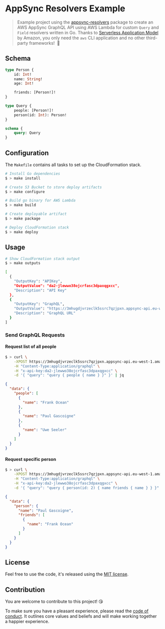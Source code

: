 # AppSync Resolvers Example

> Example project using the [appsync-resolvers] package to create an AWS AppSync GraphQL API using AWS Lambda for custom `Query` and `Field` resolvers written in Go. Thanks to [Serverless Application Model] by Amazon, you only need the `aws` CLI application and no other third-party frameworks!&nbsp; 🎉

## Schema

```graphql
type Person {
    id: Int!
    name: String!
    age: Int!

    friends: [Person!]!
}

type Query {
    people: [Person!]!
    person(id: Int): Person!
}

schema {
    query: Query
}
```

## Configuration

The `Makefile` contains all tasks to set up the CloudFormation stack.

```bash
# Install Go dependencies
$ > make install

# Create S3 Bucket to store deploy artifacts
$ > make configure

# Build go binary for AWS Lambda
$ > make build

# Create deployable artifact
$ > make package

# Deploy CloudFormation stack
$ > make deploy
```

## Usage

```bash
# Show CloudFormation stack output
$ > make outputs

[
  {
    "OutputKey": "APIKey",
    "OutputValue": "da2-jlewwo38ojcrfasc3dpaxqgxcc",
    "Description": "API Key"
  },
  {
    "OutputKey": "GraphQL",
    "OutputValue": "https://3mhugdjvrzeclk5ssrc7qzjpxn.appsync-api.eu-west-1.amazonaws.com/graphql",
    "Description": "GraphQL URL"
  }
]
```

### Send GraphQL Requests

#### Request list of all people

```bash
$ > curl \
    -XPOST https://3mhugdjvrzeclk5ssrc7qzjpxn.appsync-api.eu-west-1.amazonaws.com/graphql \
    -H "Content-Type:application/graphql" \
    -H "x-api-key:da2-jlewwo38ojcrfasc3dpaxqgxcc" \
    -d '{ "query": "query { people { name } }" }' | jq
```

```json
{
  "data": {
    "people": [
      {
        "name": "Frank Ocean"
      },
      {
        "name": "Paul Gascoigne"
      },
      {
        "name": "Uwe Seeler"
      }
    ]
  }
}
```

#### Request specific person

```bash
$ > curl \
    -XPOST https://3mhugdjvrzeclk5ssrc7qzjpxn.appsync-api.eu-west-1.amazonaws.com/graphql \
    -H "Content-Type:application/graphql" \
    -H "x-api-key:da2-jlewwo38ojcrfasc3dpaxqgxcc" \
    -d '{ "query": "query { person(id: 2) { name friends { name } } }" }' | jq
```

```json
{
  "data": {
    "person": {
      "name": "Paul Gascoigne",
      "friends": [
        {
          "name": "Frank Ocean"
        }
      ]
    }
  }
}
```

## License

Feel free to use the code, it's released using the [MIT license](LICENSE.md).

## Contribution

You are welcome to contribute to this project! 😘 

To make sure you have a pleasant experience, please read the [code of conduct](CODE_OF_CONDUCT.md). It outlines core values and beliefs and will make working together a happier experience.

[appsync-resolvers]: https://github.com/sbstjn/appsync-resolvers
[Serverless Application Model]: https://github.com/awslabs/serverless-application-model
